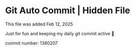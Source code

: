 # Git Auto Commit | Hidden File

This file was added Feb 12, 2025

Just for fun and keeping my daily git commit active 🤪

commit number: 1380207
